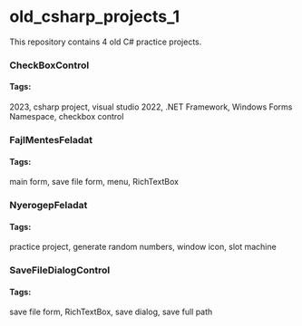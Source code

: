 # old_csharp_projects_1  

This repository contains 4 old C# practice projects.

### CheckBoxControl  

#### Tags:  
2023,
csharp project,
visual studio 2022,
.NET Framework,
Windows Forms Namespace,
checkbox control

### FajlMentesFeladat  

#### Tags:  
main form,
save file form,
menu,
RichTextBox

### NyerogepFeladat  

#### Tags:  
practice project,
generate random numbers,
window icon,
slot machine

### SaveFileDialogControl  

#### Tags:  
save file form,
RichTextBox,
save dialog,
save full path
